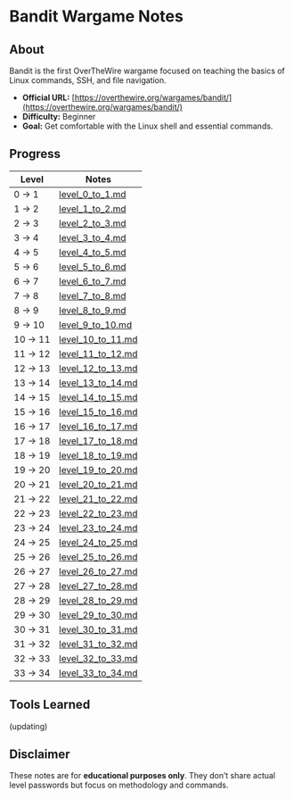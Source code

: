 # Bandit Wargame Notes

## About
Bandit is the first OverTheWire wargame focused on teaching the basics of Linux commands, SSH, and file navigation.

- **Official URL:** [https://overthewire.org/wargames/bandit/](https://overthewire.org/wargames/bandit/)
- **Difficulty:** Beginner
- **Goal:** Get comfortable with the Linux shell and essential commands.

## Progress
| Level  | Notes |
|--------|--------|
| 0 → 1  | [level_0_to_1.md](./level_0_to_1.md)   |
| 1 → 2  | [level_1_to_2.md](./level_1_to_2.md)   |
| 2 → 3  | [level_2_to_3.md](./level_2_to_3.md)   |
| 3 → 4  | [level_3_to_4.md](./level_3_to_4.md)   |
| 4 → 5  | [level_4_to_5.md](./level_4_to_5.md)   |
| 5 → 6  | [level_5_to_6.md](./level_5_to_6.md)   |
| 6 → 7  | [level_6_to_7.md](./level_6_to_7.md)   |
| 7 → 8  | [level_7_to_8.md](./level_7_to_8.md)   |
| 8 → 9  | [level_8_to_9.md](./level_8_to_9.md)   |
| 9 → 10 | [level_9_to_10.md](./level_9_to_10.md) |
| 10 → 11| [level_10_to_11.md](./level_10_to_11.md) |
| 11 → 12| [level_11_to_12.md](./level_11_to_12.md) |
| 12 → 13| [level_12_to_13.md](./level_12_to_13.md) |
| 13 → 14| [level_13_to_14.md](./level_13_to_14.md) |
| 14 → 15| [level_14_to_15.md](./level_14_to_15.md) |
| 15 → 16| [level_15_to_16.md](./level_15_to_16.md) |
| 16 → 17| [level_16_to_17.md](./level_16_to_17.md) |
| 17 → 18| [level_17_to_18.md](./level_17_to_18.md) |
| 18 → 19| [level_18_to_19.md](./level_18_to_19.md) |
| 19 → 20| [level_19_to_20.md](./level_19_to_20.md) |
| 20 → 21| [level_20_to_21.md](./level_20_to_21.md) |
| 21 → 22| [level_21_to_22.md](./level_21_to_22.md) |
| 22 → 23| [level_22_to_23.md](./level_22_to_23.md) |
| 23 → 24| [level_23_to_24.md](./level_23_to_24.md) |
| 24 → 25| [level_24_to_25.md](./level_24_to_25.md) |
| 25 → 26| [level_25_to_26.md](./level_25_to_26.md) |
| 26 → 27| [level_26_to_27.md](./level_26_to_27.md) |
| 27 → 28| [level_27_to_28.md](./level_27_to_28.md) |
| 28 → 29| [level_28_to_29.md](./level_28_to_29.md) |
| 29 → 30| [level_29_to_30.md](./level_29_to_30.md) |
| 30 → 31| [level_30_to_31.md](./level_30_to_31.md) |
| 31 → 32| [level_31_to_32.md](./level_31_to_32.md) |
| 32 → 33| [level_32_to_33.md](./level_32_to_33.md) |
| 33 → 34| [level_33_to_34.md](./level_33_to_34.md) |



## Tools Learned
(updating)

## Disclaimer
These notes are for **educational purposes only**. They don’t share actual level passwords but focus on methodology and commands.